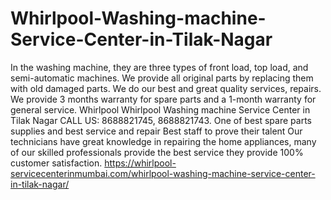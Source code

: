 # Whirlpool-Washing-machine-Service-Center-in-Tilak-Nagar
 In the washing machine, they are three types of front load, top load, and semi-automatic machines. We provide all original parts by replacing them with old damaged parts. We do our best and great quality services, repairs. We provide 3 months warranty for spare parts and a 1-month warranty for general service. Whirlpool Whirlpool Washing machine Service Center in Tilak Nagar  CALL US: 8688821745, 8688821743. One of best spare parts supplies and best service and repair Best staff to prove their talent Our technicians have great knowledge in repairing the home appliances, many of our skilled professionals provide the best service they provide 100% customer satisfaction.  https://whirlpool-servicecenterinmumbai.com/whirlpool-washing-machine-service-center-in-tilak-nagar/
